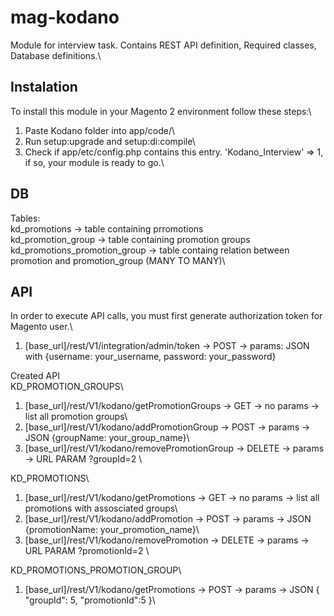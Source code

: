 # mag-kodano
Module for interview task. Contains REST API definition, Required classes, Database definitions.\

## Instalation

To install this module in your Magento 2 environment follow these steps:\
1. Paste Kodano folder into app/code/\
2. Run setup:upgrade and setup:di:compile\
3. Check if app/etc/config.php contains this entry. 'Kodano_Interview' => 1, if so, your module is ready to go.\

 ## DB
Tables: \
kd_promotions -> table containing prromotions\
kd_promotion_group -> table containing promotion groups\
kd_promotions_promotion_group -> table containg relation between promotion and promotion_group (MANY TO MANY)\

## API
In order to execute API calls, you must first generate authorization token for Magento user.\

1. [base_url]/rest/V1/integration/admin/token -> POST -> params: JSON with {username: your_username, password: your_password}

Created API \
KD_PROMOTION_GROUPS\
 1. [base_url]/rest/V1/kodano/getPromotionGroups -> GET -> no params -> list all promotion groups\
 2. [base_url]/rest/V1/kodano/addPromotionGroup -> POST -> params -> JSON {groupName: your_group_name}\
 3. [base_url]/rest/V1/kodano/removePromotionGroup -> DELETE -> params -> URL PARAM ?groupId=2 \

KD_PROMOTIONS\
 1. [base_url]/rest/V1/kodano/getPromotions -> GET -> no params -> list all promotions with assosciated groups\
 2. [base_url]/rest/V1/kodano/addPromotion -> POST -> params -> JSON {promotionName: your_promotion_name}\
 3. [base_url]/rest/V1/kodano/removePromotion -> DELETE -> params -> URL PARAM ?promotionId=2 \

KD_PROMOTIONS_PROMOTION_GROUP\
 1. [base_url]/rest/V1/kodano/getPromotions -> POST -> params -> JSON { "groupId": 5, "promotionId":5 }\
